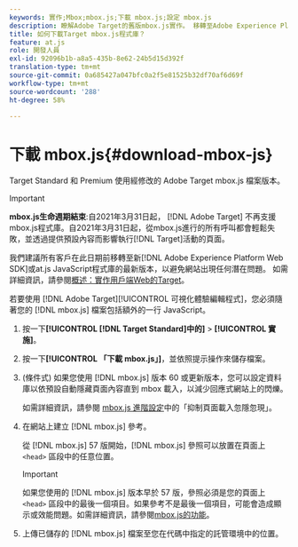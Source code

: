 ```yaml
---
keywords: 實作;Mbox;mbox.js;下載 mbox.js;設定 mbox.js
description: 瞭解Adobe Target的舊版mbox.js實作。 移轉至Adobe Experience Platform網頁SDK（AEP網頁SDK）或最新版的at.js。
title: 如何下載Target mbox.js程式庫？
feature: at.js
role: 開發人員
exl-id: 92096b1b-a8a5-435b-8e62-24b5d15d392f
translation-type: tm+mt
source-git-commit: 0a685427a047bfc0a2f5e81525b32df70af6d69f
workflow-type: tm+mt
source-wordcount: '288'
ht-degree: 58%

---
```


# 下載 mbox.js{#download-mbox-js}

Target Standard 和 Premium 使用經修改的 Adobe Target mbox.js 檔案版本。

>[!IMPORTANT]
>
>**mbox.js生命週期結束**:自2021年3月31日起， [!DNL Adobe Target] 不再支援mbox.js程式庫。自2021年3月31日起，從mbox.js進行的所有呼叫都會輕鬆失敗，並透過提供預設內容而影響執行[!DNL Target]活動的頁面。
>
>我們建議所有客戶在此日期前移轉至新[!DNL Adobe Experience Platform Web SDK]或at.js JavaScript程式庫的最新版本，以避免網站出現任何潛在問題。 如需詳細資訊，請參閱[概述：實作用戶端Web的Target](/help/c-implementing-target/c-implementing-target-for-client-side-web/implement-target-for-client-side-web.md)。

若要使用 [!DNL Adobe Target][!UICONTROL  可視化體驗編輯程式]，您必須隨著您的 [!DNL mbox.js] 檔案包括額外的一行 JavaScript。

1. 按一下&#x200B;**[!UICONTROL [!DNL Target Standard]中的]** > **[!UICONTROL 實施]**。
1. 按一下&#x200B;**[!UICONTROL 「下載 mbox.js」]**，並依照提示操作來儲存檔案。
1. (條件式) 如果您使用 [!DNL mbox.js] 版本 60 或更新版本，您可以設定資料庫以依預設自動隱藏頁面內容直到 mbox 載入，以減少回應式網站上的閃爍。

   如需詳細資訊，請參閱 [mbox.js 進階設定](/help/c-implementing-target/c-implementing-target-for-client-side-web/t-mbox-download/advanced-mboxjs-settings.md#reference_A9C8DAC6DF7743EDBCF1D71F8F20843C)中的「抑制頁面載入忽隱忽現」。

1. 在網站上建立 [!DNL mbox.js] 參考。

   從 [!DNL mbox.js] 57 版開始，[!DNL mbox.js] 參照可以放置在頁面上 `<head>` 區段中的任意位置。

   >[!IMPORTANT]
   >
   >如果您使用的 [!DNL mbox.js] 版本早於 57 版，參照必須是您的頁面上 `<head>` 區段中的最後一個項目。如果參考不是最後一個項目，可能會造成顯示或效能問題。如需詳細資訊，請參閱[mbox.js的功能](/help/c-implementing-target/c-implementing-target-for-client-side-web/t-mbox-download/mbox-technical.md)。

1. 上傳已儲存的 [!DNL mbox.js] 檔案至您在代碼中指定的託管環境中的位置。
